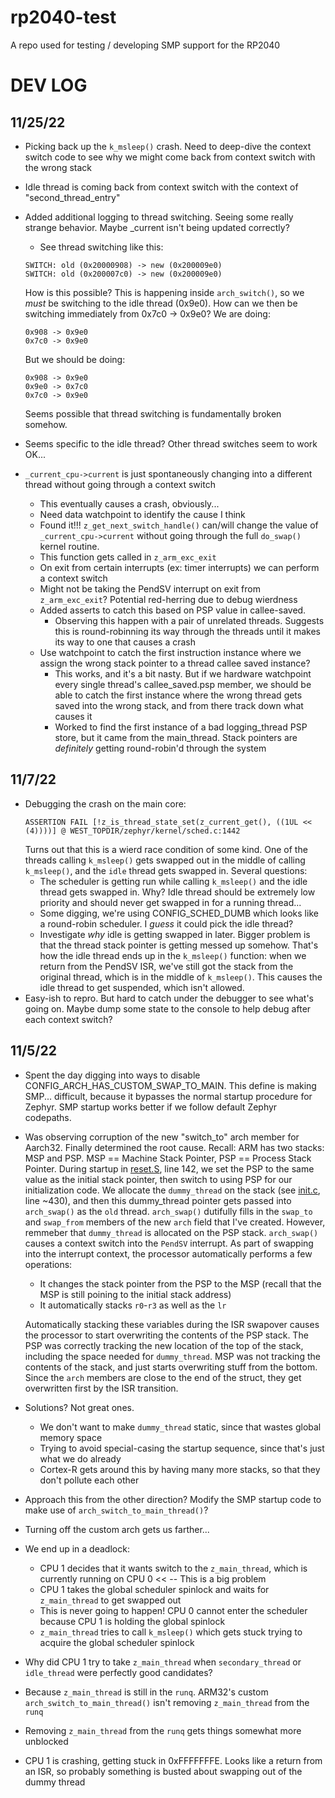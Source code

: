 # rp2040-test
A repo used for testing / developing SMP support for the RP2040

# DEV LOG

## 11/25/22
- Picking back up the `k_msleep()` crash. Need to deep-dive the context switch code to see why we might come back from context switch with the wrong stack
- Idle thread is coming back from context switch with the context of "second_thread_entry"
- Added additional logging to thread switching. Seeing some really strange behavior. Maybe _current isn't being updated correctly?
  - See thread switching like this:
  ```
  SWITCH: old (0x20000908) -> new (0x200009e0)
  SWITCH: old (0x200007c0) -> new (0x200009e0)
  ```

  How is this possible? This is happening inside `arch_switch()`, so we _must_ be switching to the idle thread (0x9e0). How can we then be switching immediately from 0x7c0 -> 0x9e0? We are doing:
  ```
  0x908 -> 0x9e0
  0x7c0 -> 0x9e0
  ```

  But we should be doing:
  ```
  0x908 -> 0x9e0
  0x9e0 -> 0x7c0
  0x7c0 -> 0x9e0
  ```

  Seems possible that thread switching is fundamentally broken somehow.

- Seems specific to the idle thread? Other thread switches seem to work OK...
- `_current_cpu->current` is just spontaneously changing into a different thread without going through a context switch
  - This eventually causes a crash, obviously...
  - Need data watchpoint to identify the cause I think
  - Found it!!! `z_get_next_switch_handle()` can/will change the value of `_current_cpu->current` without going through the full `do_swap()` kernel routine.
  - This function gets called in `z_arm_exc_exit`
  - On exit from certain interrupts (ex: timer interrupts) we can perform a context switch
  - Might not be taking the PendSV interrupt on exit from `z_arm_exc_exit`? Potential red-herring due to debug wierdness
  - Added asserts to catch this based on PSP value in callee-saved.
    - Observing this happen with a pair of unrelated threads. Suggests this is round-robinning its way through the threads until it makes its way to one that causes a crash
  - Use watchpoint to catch the first instruction instance where we assign the wrong stack pointer to a thread callee saved instance?
    - This works, and it's a bit nasty. But if we hardware watchpoint every single thread's callee_saved.psp member, we should be able to catch the first instance where the wrong thread gets saved into the wrong stack, and from there track down what causes it
    - Worked to find the first instance of a bad logging_thread PSP store, but it came from the main_thread. Stack pointers are _definitely_ getting round-robin'd through the system

## 11/7/22
- Debugging the crash on the main core:
  ```
  ASSERTION FAIL [!z_is_thread_state_set(z_current_get(), ((1UL << (4))))] @ WEST_TOPDIR/zephyr/kernel/sched.c:1442
  ```
  Turns out that this is a wierd race condition of some kind. One of the threads calling `k_msleep()` gets swapped out in the middle of calling `k_msleep()`, and the `idle` thread gets swapped in. Several questions:
    - The scheduler is getting run while calling `k_msleep()` and the idle thread gets swapped in. Why? Idle thread should be extremely low priority and should never get swapped in for a running thread...
    - Some digging, we're using CONFIG_SCHED_DUMB which looks like a round-robin scheduler. I _guess_ it could pick the idle thread?
    - Investigate _why_ idle is getting swapped in later. Bigger problem is that the thread stack pointer
    is getting messed up somehow. That's how the idle thread ends up in the `k_msleep()` function: when we return from the PendSV ISR, we've still got the stack from the original thread, which is in the middle of `k_msleep()`. This causes the idle thread to get suspended, which isn't allowed.
- Easy-ish to repro. But hard to catch under the debugger to see what's going on. Maybe dump some state to the console to help debug after each context switch?

## 11/5/22
- Spent the day digging into ways to disable CONFIG_ARCH_HAS_CUSTOM_SWAP_TO_MAIN.
  This define is making SMP... difficult, because it bypasses the normal startup procedure for Zephyr. SMP
  startup works better if we follow default Zephyr codepaths.
- Was observing corruption of the new "switch_to" arch member for Aarch32. Finally determined the root cause.
  Recall: ARM has two stacks: MSP and PSP. MSP == Machine Stack Pointer, PSP == Process Stack Pointer.
  During startup in [reset.S](..\zephyrproject\zephyr\arch\arm\core\aarch32\cortex_m\reset.S), line 142, we set the PSP to the same value as the initial stack pointer, then switch to using PSP for our initialization code. We allocate the `dummy_thread` on the stack (see [init.c](..\zephyrproject\zephyr\kernel\init.c), line ~430), and then this dummy_thread pointer gets passed into `arch_swap()` as the `old` thread. `arch_swap()` dutifully fills in the `swap_to` and `swap_from` members of the new `arch` field that I've created. However, remmeber that `dummy_thread` is allocated on the PSP stack. `arch_swap()` causes a context switch into
  the `PendSV` interrupt. As part of swapping into the interrupt context, the processor automatically performs a few operations:
  - It changes the stack pointer from the PSP to the MSP (recall that the MSP is still poining to the initial stack address)
  - It automatically stacks `r0`-`r3` as well as the `lr`
  
  Automatically stacking these variables during the ISR swapover causes the processor to start overwriting the contents of the PSP stack. The PSP was correctly tracking the new location of the top of the stack, including the space needed for `dummy_thread`. MSP was not tracking the contents of the stack, and just starts
  overwriting stuff from the bottom. Since the `arch` members are close to the end of the struct, they get overwritten first by the ISR transition.

- Solutions? Not great ones. 
  - We don't want to make `dummy_thread` static, since that wastes global memory space
  - Trying to avoid special-casing the startup sequence, since that's just what we do already
  - Cortex-R gets around this by having many more stacks, so that they don't pollute each other

- Approach this from the other direction? Modify the SMP startup code to make use of `arch_switch_to_main_thread()`?
- Turning off the custom arch gets us farther...
- We end up in a deadlock:
  - CPU 1 decides that it wants switch to the `z_main_thread`, which is currently running on CPU 0 << -- This is a big problem
  - CPU 1 takes the global scheduler spinlock and waits for `z_main_thread` to get swapped out
  - This is never going to happen! CPU 0 cannot enter the scheduler because CPU 1 is holding the global spinlock
  - `z_main_thread` tries to call `k_msleep()` which gets stuck trying to acquire the global scheduler spinlock

- Why did CPU 1 try to take `z_main_thread` when `secondary_thread` or `idle_thread` were perfectly good candidates?
- Because `z_main_thread` is still in the `runq`. ARM32's custom `arch_switch_to_main_thread()` isn't removing `z_main_thread` from the `runq`
- Removing `z_main_thread` from the `runq` gets things somewhat more unblocked
- CPU 1 is crashing, getting stuck in 0xFFFFFFFE. Looks like a return from an ISR, so probably something is busted about swapping out of the dummy thread